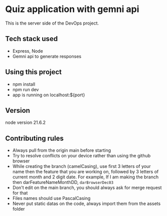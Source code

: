 # Quiz application with gemni api
This is the server side of the DevOps project.

## Tech stack used
- Express, Node
- Gemni api to generate responses

## Using this project

- npm install
- npm run dev
- app is running on localhost:${port}

## Version

node version 21.6.2

## Contributing rules

- Always pull from the origin main before starting
- Try to resolve conflicts on your device rather than using the github browser
- While creating the branch (camelCasing), use first 3 letters of your name then the feature that you are working on, followed by 3 letters of current month and 2 digit date. For example,
  If I am making the branch then darFeatureNameMonthDD, `darBrowserDec03`
- Don't edit on the main branch, you should always ask for merge request for that
- Files names should use PascalCasing
- Never put static datas on the code, always import them from the assets folder

